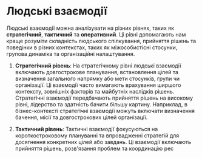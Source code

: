 # Людські взаємодії
Людські взаємодії можна аналізувати на різних рівнях, таких як **стратегічний**, **тактичний** та **оперативний**. Ці рівні допомагають нам краще розуміти складність людського спілкування, прийняття рішень та поведінки в різних контекстах, таких як міжособистісні стосунки, групова динаміка та організаційні налаштування.

1. **Стратегічний рівень**:
На стратегічному рівні людські взаємодії включають довгострокове планування, встановлення цілей та визначення загального напрямку або мети стосунків, групи чи організації. Ці взаємодії часто вимагають врахування ширшого контексту, зовнішніх факторів та майбутніх наслідків рішень. Стратегічні взаємодії передбачають прийняття рішень на високому рівні, лідерство та здатність бачити більшу картину. Наприклад, в бізнес-контексті стратегічні взаємодії можуть включати визначення бачення, місії та довгострокових цілей організації.

2. **Тактичний рівень**:
Тактичні взаємодії фокусуються на короткостроковому плануванні та впровадженні стратегій для досягнення конкретних цілей або завдань. Ці взаємодії включають прийняття рішень, розв'язання проблем та координацію рес
